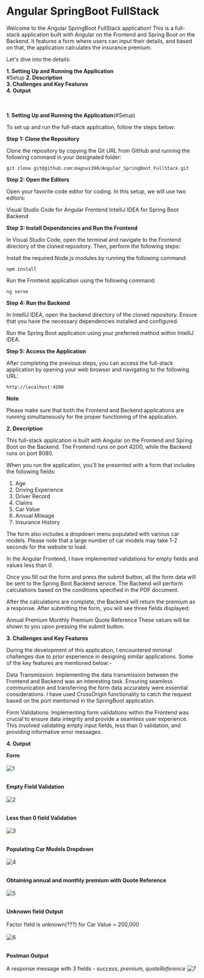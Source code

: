 # Angular SpringBoot FullStack

Welcome to the Angular SpringBoot FullStack application! This is a full-stack application built with Angular on the Frontend and Spring Boot on the Backend. It features a form where users can input their details, and based on that, the application calculates the insurance premium.

Let's dive into the details:

**1.  Setting Up and Running the Application**<br/>  #Setup
**2.  Description**<br/>
**3.  Challenges and Key Features**<br/>
**4.  Output**  <br/><br/><br/>

**1.  Setting Up and Running the Application**(#Setup)

To set up and run the full-stack application, follow the steps below:

**Step 1: Clone the Repository**

Clone the repository by copying the Git URL from GitHub and running the following command in your designated folder:

```
git clone git@github.com:magnus390/Angular_SpringBoot_FullStack.git
```

**Step 2: Open the Editors**

Open your favorite code editor for coding. In this setup, we will use two editors:

Visual Studio Code for Angular Frontend
IntelliJ IDEA for Spring Boot Backend

**Step 3: Install Dependencies and Run the Frontend**

In Visual Studio Code, open the terminal and navigate to the Frontend directory of the cloned repository. Then, perform the following steps:

Install the required Node.js modules by running the following command:
```
npm install
```
Run the Frontend application using the following command:

```
ng serve
```

**Step 4: Run the Backend**

In IntelliJ IDEA, open the backend directory of the cloned repository. Ensure that you have the necessary dependencies installed and configured.

Run the Spring Boot application using your preferred method within IntelliJ IDEA.

**Step 5: Access the Application**

After completing the previous steps, you can access the full-stack application by opening your web browser and navigating to the following URL:

```
http://localhost:4200
```

**Note**

Please make sure that both the Frontend and Backend applications are running simultaneously for the proper functioning of the application.


**2.  Description**

This full-stack application is built with Angular on the Frontend and Spring Boot on the Backend. The Frontend runs on port 4200, while the Backend runs on port 8080.

When you run the application, you'll be presented with a form that includes the following fields:

1.  Age<br/>
2.  Driving Experience<br/>
3.  Driver Record<br/>
4.  Claims<br/>
5.  Car Value<br/>
6.  Annual Mileage<br/>
7.  Insurance History

The form also includes a dropdown menu populated with various car models. Please note that a large number of car models may take 1-2 seconds for the website to load.

In the Angular Frontend, I have implemented validations for empty fields and values less than 0.

Once you fill out the form and press the submit button, all the form data will be sent to the Spring Boot Backend service. The Backend will perform calculations based on the conditions specified in the PDF document.

After the calculations are complete, the Backend will return the premium as a response. After submitting the form, you will see three fields displayed:

Annual Premium
Monthly Premium
Quote Reference
These values will be shown to you upon pressing the submit button.

**3. Challenges and Key Features**

During the development of this application, I encountered minimal challenges due to prior experience in designing similar applications. Some of the key features are mentioned below:-

Data Transmission: Implementing the data transmission between the Frontend and Backend was an interesting task. Ensuring seamless communication and transferring the form data accurately were essential considerations. I have used CrossOrigin functionality to catch the request based on the port mentioned in the SpringBoot application.

Form Validations: Implementing form validations within the Frontend was crucial to ensure data integrity and provide a seamless user experience. This involved validating empty input fields, less than 0 validation, and providing informative error messages.


**4.  Output**

**Form**<br/><br/>
![1](https://github.com/magnus390/Angular_SpringBoot_FullStack/assets/30699194/65d3b836-111d-4969-ae2b-f22348bd663b)  <br/><br/>

**Empty Field Validation**<br/><br/>
![2](https://github.com/magnus390/Angular_SpringBoot_FullStack/assets/30699194/e92a41cc-f383-4b71-8193-90ff71830936)  <br/><br/>

**Less than 0 field Validation**<br/><br/>
![3](https://github.com/magnus390/Angular_SpringBoot_FullStack/assets/30699194/269db96d-0d92-4190-9827-edd93d0ab1c7)  <br/><br/>

**Populating Car Models Dropdown**<br/><br/>
![4](https://github.com/magnus390/Angular_SpringBoot_FullStack/assets/30699194/131e05f5-c5c8-4480-8a61-0c7487c640ac)  <br/><br/>

**Obtaining annual and monthly premium with Quote Reference**<br/><br/>
![5](https://github.com/magnus390/Angular_SpringBoot_FullStack/assets/30699194/85a3440b-a181-43f7-b279-80976dcda5a7)  <br/><br/>

**Unknown field Output**<br/><br/>
Factor field is unknown(???) for Car Value = 200,000<br/><br/>
![6](https://github.com/magnus390/Angular_SpringBoot_FullStack/assets/30699194/08801e95-87f5-4add-a2e8-d77e05f64235)  <br/><br/>

**Postman Output**<br/><br/>
A response message with 3 fields - *success, premium, quoteReference*
![7](https://github.com/magnus390/Angular_SpringBoot_FullStack/assets/30699194/9ddaab38-57dd-4356-abff-5722f6cb2331)
